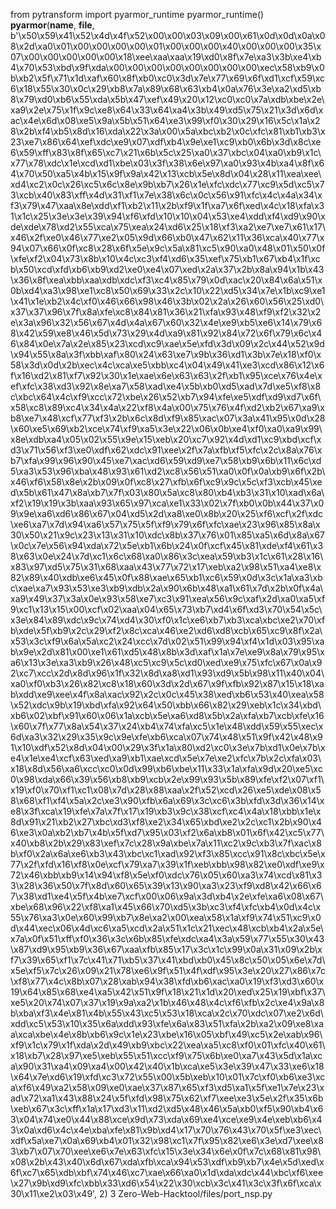 from pytransform import pyarmor_runtime
pyarmor_runtime()
__pyarmor__(__name__, __file__, b'\x50\x59\x41\x52\x4d\x4f\x52\x00\x00\x03\x09\x00\x61\x0d\x0d\x0a\x08\x2d\xa0\x01\x00\x00\x00\x00\x01\x00\x00\x00\x40\x00\x00\x00\x35\x07\x00\x00\x00\x00\x00\x18\xee\xaa\xaa\x19\xd0\x8f\x7e\xa3\x3b\xe4\xb4\x70\x53\xbd\x9f\xda\x00\x00\x00\x00\x00\x00\x00\x00\xec\x58\xb9\x0b\xb2\x5f\x71\x1d\xaf\x60\x8f\xb0\xc0\x3d\x7e\x77\x69\x6f\xd1\xcf\x59\xc6\x18\x55\x30\x0c\x29\xb8\x7a\x89\x68\x63\xb4\x0a\x76\x3e\xa2\xd5\xb8\x79\xd0\xb6\x55\xda\x5b\x47\xef\x49\x20\x12\xc0\xc0\x7a\xdb\xbe\x2e\xa9\x2e\x75\x1f\x9c\xe8\x64\x33\x64\xa4\x3b\x49\xd5\x75\x21\x3d\x6d\xac\x4e\x6d\x08\xe5\x9a\x5b\x51\x64\xe3\x99\xf0\x30\x29\x16\x5c\x1a\x28\x2b\xf4\xb5\x8d\x16\xda\x22\x3a\x00\x5a\xbc\xb2\x0c\xfc\x81\xb1\xb3\x23\xe7\x86\x64\xef\xdc\xe9\x07\xdf\xb4\x9e\xe1\xc9\xb0\x6b\x3d\x8c\xe6\x59\xff\x83\x8f\x65\xc7\x21\x6b\x5c\x25\xa0\x37\xbc\x04\xa0\xb9\x1c\x77\x78\xdc\x1e\xcd\xd1\xbe\x03\x3f\x38\x6e\x97\xa0\x93\x4b\xa4\x8f\x64\x70\x50\xa5\x4b\x15\x9f\x9a\x42\x13\xcb\x5e\x8d\x04\x28\x11\xea\xee\xd4\xc2\x0c\x26\xc5\x6c\x8e\x9b\xb7\x26\x1e\xfc\xdc\x77\xc9\x5d\xc5\x73\xcb\x40\x83\xff\x4d\x31\xf1\x7e\x38\x6c\x0c\x56\x91\xfc\x4c\x4a\x34\xf3\x79\x47\xaa\x8e\xdd\xf1\xb2\x11\x2b\xf9\x1f\xa7\x6f\xed\x4c\x18\xfa\x31\x1c\x25\x3e\x3e\x39\x94\xf6\xfd\x10\x10\x04\x53\xe4\xdd\xf4\xd9\x90\xde\xde\x78\xd2\x55\xca\x75\xea\x24\xd6\x25\x18\xf3\xa2\xe7\xe7\x61\x17\x46\x2f\xe0\x46\x77\xe2\x05\x9d\x66\xb0\x47\x62\x11\x36\xca\x40\x77\x94\x07\x66\x0f\xc8\x28\x6f\x5e\x9c\x5a\x81\xc5\x90\xa0\x48\x01\x50\x0f\xfe\xf2\x04\x73\x8b\x10\x4c\xc3\xf4\xd6\x35\xef\x75\xb1\x67\xb4\x1f\xcb\x50\xcd\xfd\xb6\xb9\xd2\xe0\xe4\x07\xed\x2a\x37\x2b\x8a\x94\x1b\x43\x36\x8f\xea\xbb\xaa\xdb\xdc\xf3\xc4\x85\x79\x0d\xac\x20\x84\x6a\x51\x0b\xd4\xa3\x98\xe1\xc8\x50\x69\x33\x2c\x10\x22\xd5\x34\x7e\x1b\xc9\xe1\x41\x1e\xb2\x4c\xf0\x46\x66\x98\x46\x3b\x02\x2a\x26\x60\x56\x25\xd0\x37\x37\x96\x7f\x8a\xfe\xc8\x84\x81\x36\x21\xfa\x93\x48\xf9\xf2\x32\x2e\x3a\x96\x32\x56\x67\x4d\x4a\x67\x60\x32\x4e\xe9\xb5\xe6\x14\x79\x68\x42\x59\xe8\x46\x5d\x73\x29\x4d\xa9\x81\x92\x84\x72\x6f\x79\x6c\x46\x84\x0e\x7a\x2e\x85\x23\xcd\xc9\xae\x5e\xfd\x3d\x09\x2c\x44\x52\x9d\x94\x55\x8a\x3f\xbb\xaf\x80\x24\x63\xe7\x9b\x36\xd1\x3b\x7e\x18\xf0\x58\x3d\x0d\x2b\xec\x4c\xca\xe5\xbb\xc4\x04\x49\x41\xe3\xcd\x86\x12\x6f\x16\xd2\x81\xf7\x92\x30\x1e\xae\x6e\x63\x63\x2f\xb1\x95\xce\x76\x4e\xef\xfc\x38\xd3\x92\x8e\xa7\x58\xad\xe4\x5b\xb0\xd5\xad\x7d\xe5\xf8\x8c\xbc\x64\x4c\xf9\xcc\x72\xbe\x26\x52\xb7\x94\xfe\xe5\xdf\xd9\xd7\x6f\x58\xc8\x89\xc4\x34\x4a\x22\xf8\x4a\x00\x75\x76\x4f\xd2\xb2\x67\xa9\xb8\xe7\x48\xcf\x77\xf3\x2b\x6c\x8d\xf9\x85\xac\x07\x3a\x41\x95\x0d\x28\x60\xe5\x69\xb2\xce\x74\xf9\xa5\x3e\x22\x06\x0b\xe4\xf0\xa0\xa9\x99\x8e\xdb\xa4\x05\x02\x55\x9e\x15\xeb\x20\xc7\x92\x4d\xd1\xc9\xbd\xcf\xd3\x71\x56\xf3\xe0\xdf\x62\xdc\x91\xee\x2f\x7a\xfb\xf5\xfc\x2c\x8a\x76\xb7\xfa\x99\x96\x90\x45\xe7\xac\xd6\x59\xd9\xe7\x58\xb9\x6b\x11\x6c\xd5\xa3\x53\x96\xba\x48\x93\x61\xd2\xc8\x56\x51\xa0\x0f\x0a\xb9\x6f\x2b\x46\xf6\x58\x8e\x2b\x09\x0f\xc8\x27\xfb\x6f\xc9\x9c\x5c\xf3\xcb\x45\xed\x5b\x61\x47\x8a\xb7\x7f\x03\x80\x5a\xc8\x80\xb4\xb3\x31\x10\xad\x6a\xf2\x19\x19\x3b\xaa\x93\x65\x97\xca\xe1\x33\x02\x7f\xb0\x0b\x44\x37\x09\x9e\xa6\xd6\x86\x67\x04\xd5\x2d\xa8\xe0\x8b\x20\x25\xf6\xcf\x2f\xdc\xe6\xa7\x7d\x94\xa6\x57\x75\x5f\xf9\x79\x6f\xfc\xae\x23\x96\x85\x8a\x30\x50\x21\x9c\x23\x13\x31\x10\xdc\x8b\x37\x76\x01\x85\xa5\x6d\x8a\x67\x0c\x7e\x56\x94\xda\x72\x5e\xb1\x6b\x24\x0f\xcf\x45\x81\xde\xf4\x61\x38\x63\x0e\x24\x7d\xc1\x6c\x68\xa0\x86\x3c\xea\x59\xb3\x1c\x61\x28\x16\x83\x97\xd5\x75\x31\x68\xaa\x43\x77\x72\x17\xeb\xa2\x98\x51\xa4\xe8\x82\x89\x40\xdb\xe6\x45\x0f\x88\xae\x65\xb1\xc6\x59\x0d\x3c\x1a\xa3\xbc\xae\xa7\x93\x53\xe3\xb9\xdb\x2a\x90\x6b\x48\xa1\x61\x7d\x2b\x0f\x4a\xa9\x49\x37\x3a\x0e\x93\x58\xe7\xc3\x91\xea\x56\x9c\xaf\x2d\xa0\xa5\xf9\xc1\x13\x15\x00\xcf\x02\xaa\x04\x65\x73\xb7\xd4\x6f\xd3\x70\x54\x5c\x3e\x84\x89\xdc\x9c\x74\xd4\x30\xf0\x1c\xe6\xb7\xb3\xca\xbc\xe2\x70\xfb\xde\x5f\xb9\x2c\x29\xf2\x8c\xca\x46\xe2\xd6\xd8\xcb\x65\xc9\x8f\x2a\x53\x3c\xf9\x6a\x5a\xc2\x24\xcc\x7d\x02\x51\x99\x94\xf4\x1d\x03\x95\xab\x9e\x2d\x81\x00\xe1\x61\xd5\x48\x8b\x3d\xaf\x1a\x7e\xe9\x8a\x79\x95\xa6\x13\x3e\xa3\xb9\x26\x48\xc5\xc9\x5c\xd0\xed\xe9\x75\xfc\x67\x0a\x92\xc7\xcc\x2d\x8d\x96\x1f\x32\x8d\xa8\xd1\x93\xd9\x5b\x98\x11\x40\x04\xa0\xf0\xb3\x26\x82\xc8\x18\x60\x3d\x2d\x67\x9f\xfb\x92\x87\x15\x18\xab\xdd\xe9\xee\x4f\x8a\xac\x92\x2c\x0c\x45\x38\xed\xb6\x53\x40\xea\x58\x52\xdc\x9b\x19\xbd\xfa\x92\x64\x50\xbb\x66\x82\x29\xeb\x1c\x34\xbd\xb6\x02\xbf\x91\x60\x06\x1a\xcb\x5e\xa6\xd8\x5b\x2a\xfa\xb7\xcb\xfe\x16\x60\x7f\x77\x8a\x54\x37\x24\xb4\x74\xfa\xc5\x1e\x48\xdd\x59\x55\xec\x6d\xa3\x32\x29\x35\x9c\x9e\xfe\xb6\xca\x07\x74\x48\x51\x9f\x42\x48\x91\x10\xdf\x52\x8d\x04\x00\x29\x3f\x1a\x80\xd2\xc0\x3e\x7b\xd1\x0e\x7b\xe4\x1e\xe4\xcf\x63\xed\xa9\xb1\xae\xcd\x5e\x7e\xe2\xfc\x7b\x2c\xfa\x03\x18\x8d\x56\xa6\xcc\xc0\x0d\x99\xb6\xbe\x11\x33\x1a\xfa\x9d\x20\xe5\xc0\x98\xda\x66\x39\x56\xb8\xb9\xcb\x2e\x99\x93\x5b\x89\xfe\xf2\x07\xf1\x19\xf0\x70\xf1\xc1\x08\x7d\x28\x88\xaa\x2f\x52\xcd\x26\xe5\xde\x08\x58\x68\xf1\xf4\x5a\x2c\xe3\x90\xfb\x6a\x69\x3c\xc6\x3b\xfd\x3d\x36\x14\xe8\x3f\xca\x19\xfe\x7a\x7f\x17\x19\xb3\x9c\x38\xcf\xc4\x4a\x18\xbb\x1e\x8d\x91\x21\xb2\x27\xbc\xd3\xf8\xe2\x34\x65\xbd\xe2\x2c\xc1\x2b\x90\x46\xe3\x0a\xb2\xb7\x4b\x5f\xd7\x95\x03\xf2\x6a\xb8\x01\x6f\x42\xc5\x77\x40\xb8\x2b\x29\x83\xef\x7c\x28\x9a\xbe\x7a\x11\xc2\x9c\xb3\x7f\xac\x8b\xf0\x2a\x6a\xe6\xb3\x43\xbc\xc1\xad\x92\xf3\x85\xcc\x91\x8c\xbc\x5e\x77\x2f\xfd\x16\xf8\x0e\xcf\x79\xa7\x39\x1f\xeb\xbb\x98\x82\xe0\xdf\xe9\x72\x46\xbb\xb9\x14\x94\xf8\x5e\xf0\xdc\x76\x05\x60\xa3\x74\xcd\x81\x33\x28\x36\x50\x7f\x8d\x60\x65\x39\x13\x90\xa3\x23\xf9\xd8\x42\x66\x67\x38\xd1\xe4\x5f\x4b\xe7\xcf\x00\x06\x9a\x3d\xb4\x2e\xfe\xa6\x08\x67\xbe\x68\x96\x22\xf8\xa1\x45\x66\x70\xd5\x3b\xc3\xf4\xfc\xb4\x0d\x4c\x55\x76\xa3\x0e\x60\x99\xb7\x8e\xa2\x00\xea\x58\x1a\xf9\x74\x51\xc9\x0d\x44\xec\x06\x4d\xc6\xa5\xcd\x2a\x51\x1c\x21\xec\x48\xcb\xb4\x2a\x5e\x7a\x0f\x51\xff\xf0\x36\x3c\x6b\x85\xfe\xdc\xa4\x3a\x59\x77\x55\x30\x43\x87\xd9\x95\xb9\x36\x67\xaa\xfb\x85\x17\x3c\x1c\x99\x0a\x31\x09\x2b\xf7\x39\x65\xf1\x7c\x41\x71\xb5\x37\x41\xbd\xb0\x45\x8c\x50\x05\x6e\x7d\x5e\xf5\x7c\x26\x09\x21\x78\xe6\x9f\x51\x4f\xdf\x95\x3e\x20\x27\x86\x7c\xf8\x77\x4c\x8b\x07\x28\xab\x94\x38\xfd\xb6\xac\xa0\x19\xf3\xd3\x60\x19\x64\x85\x68\xe4\xa5\x42\x51\x9f\x18\x21\x1d\x20\xed\x25\x19\xbf\x37\xe5\x20\x74\x07\x37\x19\x9a\xa2\x1b\x46\x48\x4c\xf6\xfb\x2c\xe4\x9a\x8b\xba\xf3\x4e\x81\x4b\x55\x43\xc5\x53\x18\xca\x2c\x70\xdc\x07\xe2\x6d\xdd\xc5\x53\x10\x35\x6a\xdd\x93\xfe\x6a\x83\x51\xfa\x2b\xa2\x09\xe8\xaa\xca\xbe\x4e\x8b\xb6\x9c\x1e\x23\xbe\x16\x05\xbf\x49\xc5\x2e\xab\x96\xf9\x1c\x79\x1f\xda\x2d\x49\xb9\xbc\x22\xea\xa5\xc8\xf0\x01\xfc\x40\x61\x18\xb7\x28\x97\xe5\xeb\x55\x51\xcc\xf9\x75\x6b\xe0\xa7\x43\x5d\x1a\xca\x90\x31\xa4\x09\xa4\x00\x42\x40\x1b\xca\xe5\x3e\x39\x47\x33\xe6\x18\x64\x7e\xd6\x19\xfd\xc3\x72\x55\x00\x5b\xeb\x10\x01\x7c\xf0\xb6\xe3\xca\xf6\x49\xa2\x58\x09\xe0\xae\x37\x87\x65\xf3\xd5\xa1\x5f\xe1\x7e\x23\xad\x72\xa1\x43\x88\x24\x5f\xfd\x98\x75\x62\xf7\xee\xe3\x5e\x2f\x35\x6b\xeb\x67\x3c\xff\x1a\x17\xd3\x11\xd2\xd5\x48\x46\x5a\xb0\xf5\x90\xb4\x63\x04\x74\xe0\x44\x88\xce\x9d\x73\xda\x69\xe4\xce\xe9\x4e\xeb\xb6\x43\x0a\xd6\x4c\x4e\xba\xfe\x81\x9b\xd4\x17\x70\x76\x43\x70\x5f\xe3\xec\xdf\x5a\xe7\x0a\x69\xb4\x01\x32\x98\xc1\x7f\x95\x82\xe6\x3e\xd7\xee\x83\xb7\x07\x70\xee\xe6\x7e\x63\xfc\x15\x3e\x34\x6e\x0f\x7c\x68\x81\x98\x08\x2b\x43\x40\x6d\x67\xda\xfb\xca\x94\x53\xdf\xb9\xb7\x4e\x5d\xed\x6f\xc7\x65\xdb\xbf\x74\x46\xc7\xae\x66\xa0\x1d\xda\xdc\x44\xbc\xf6\xee\x27\x9b\xd9\xfc\xbb\x33\xd6\x54\x22\x30\xcb\x3c\x41\x3c\x3f\x6f\xca\x30\x11\xe2\x03\x49', 2) 
 3  Zero-Web-Hacktool/files/port_nsp.py 
